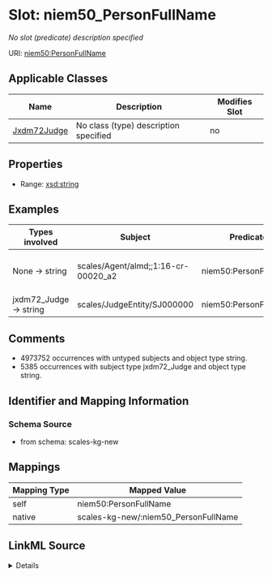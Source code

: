 

# Slot: niem50_PersonFullName


_No slot (predicate) description specified_





URI: [niem50:PersonFullName](http://release.niem.gov/niem/niem-core/5.0/PersonFullName)



<!-- no inheritance hierarchy -->





## Applicable Classes

| Name | Description | Modifies Slot |
| --- | --- | --- |
| [Jxdm72Judge](../classes/Jxdm72Judge.md) | No class (type) description specified |  no  |







## Properties

* Range: [xsd:string](http://www.w3.org/2001/XMLSchema#string)






## Examples

| Types involved | Subject | Predicate | Object |
| --- | --- | --- | --- |
| None → string | scales/Agent/almd;;1:16-cr-00020_a2 | niem50:PersonFullName | Honorable Judge Myron H. Thompson |
| jxdm72_Judge → string | scales/JudgeEntity/SJ000000 | niem50:PersonFullName | Cj Williams |


## Comments

* 4973752 occurrences with untyped subjects and object type string.
* 5385 occurrences with subject type jxdm72_Judge and object type string.

## Identifier and Mapping Information







### Schema Source


* from schema: scales-kg-new




## Mappings

| Mapping Type | Mapped Value |
| ---  | ---  |
| self | niem50:PersonFullName |
| native | scales-kg-new/:niem50_PersonFullName |




## LinkML Source

<details>

```yaml
name: niem50_PersonFullName
description: No slot (predicate) description specified
comments:
- 4973752 occurrences with untyped subjects and object type string.
- 5385 occurrences with subject type jxdm72_Judge and object type string.
examples:
- description: None → string
  object:
    example_object: Honorable Judge Myron H. Thompson
    example_object_type: string
    example_predicate: niem50:PersonFullName
    example_subject: scales/Agent/almd;;1:16-cr-00020_a2
    example_subject_type: None
- description: jxdm72_Judge → string
  object:
    example_object: Cj Williams
    example_object_type: string
    example_predicate: niem50:PersonFullName
    example_subject: scales/JudgeEntity/SJ000000
    example_subject_type: jxdm72_Judge
from_schema: scales-kg-new
rank: 1000
slot_uri: niem50:PersonFullName
alias: niem50_PersonFullName
domain_of:
- jxdm72_Judge
range: string

```
</details>